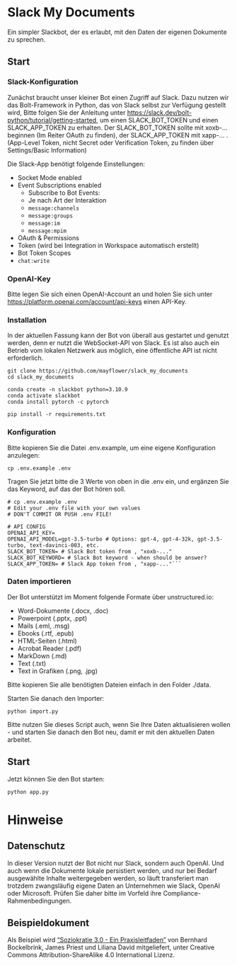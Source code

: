 # Slack My Documents
Ein simpler Slackbot, der es erlaubt, mit den Daten der eigenen Dokumente zu sprechen.


## Start

### Slack-Konfiguration

Zunächst braucht unser kleiner Bot einen Zugriff auf Slack. Dazu nutzen wir das Bolt-Framework in Python, das von Slack selbst zur Verfügung gestellt wird, 
Bitte folgen Sie der Anleitung unter https://slack.dev/bolt-python/tutorial/getting-started, um einen SLACK_BOT_TOKEN und einen SLACK_APP_TOKEN zu erhalten. Der SLACK_BOT_TOKEN sollte mit xoxb-... beginnen (Im Reiter OAuth zu finden), der SLACK_APP_TOKEN mit xapp-... . (App-Level Token, nicht Secret oder Verification Token, zu finden über Settings/Basic Information)

Die Slack-App benötigt folgende Einstellungen:
- Socket Mode enabled
- Event Subscriptions enabled
  - Subscribe to Bot Events:
   - Je nach Art der Interaktion
    - `message:channels`
    - `message:groups`
    - `message:im`
    - `message:mpim`
- OAuth & Permissions 
 - Token (wird bei Integration in Workspace automatisch erstellt)
 - Bot Token Scopes
  - `chat:write`


### OpenAI-Key

Bitte legen Sie sich einen OpenAI-Account an und holen Sie sich unter https://platform.openai.com/account/api-keys einen API-Key. 

### Installation

In der aktuellen Fassung kann der Bot von überall aus gestartet und genutzt werden, denn er nutzt die WebSocket-API von Slack. Es ist also auch ein Betrieb vom lokalen Netzwerk aus möglich, eine öffentliche API ist nicht erforderlich. 

```
git clone https://github.com/mayflower/slack_my_documents
cd slack_my_documents

conda create -n slackbot python=3.10.9
conda activate slackbot
conda install pytorch -c pytorch

pip install -r requirements.txt 
```

### Konfiguration

Bitte kopieren Sie die Datei .env.example, um eine eigene Konfiguration anzulegen:
```
cp .env.example .env
```

Tragen Sie jetzt bitte die 3 Werte von oben in die .env ein, und ergänzen Sie das Keyword, auf das der Bot hören soll.

```
# cp .env.example .env
# Edit your .env file with your own values
# DON'T COMMIT OR PUSH .env FILE!

# API CONFIG
OPENAI_API_KEY=
OPENAI_API_MODEL=gpt-3.5-turbo # Options: gpt-4, gpt-4-32k, gpt-3.5-turbo, text-davinci-003, etc.
SLACK_BOT_TOKEN= # Slack Bot token from , "xoxb-..."
SLACK_BOT_KEYWORD= # Slack Bot keyword - when should be answer?
SLACK_APP_TOKEN= # Slack App token from , "xapp-..."```
```

### Daten importieren 

Der Bot unterstützt im Moment folgende Formate über unstructured.io:

* Word-Dokumente (.docx, .doc)
* Powerpoint (.pptx, .ppt)
* Mails (.eml, .msg)
* Ebooks (.rtf, .epub)
* HTML-Seiten (.html)
* Acrobat Reader (.pdf)
* MarkDown (.md)
* Text (.txt)
* Text in Grafiken (.png, .jpg) 


Bitte kopieren Sie alle benötigten Dateien einfach in den Folder ./data.

Starten Sie danach den Importer:

```
python import.py
```
Bitte nutzen Sie dieses Script auch, wenn Sie Ihre Daten aktualisieren wollen - und starten Sie danach den Bot neu, damit er mit den aktuellen Daten arbeitet.

## Start
Jetzt können Sie den Bot starten:
```
python app.py 
```

# Hinweise 
## Datenschutz
In dieser Version nutzt der Bot nicht nur Slack, sondern auch OpenAI. Und auch wenn die Dokumente lokale persistiert werden, und nur bei Bedarf ausgewählte Inhalte weitergegeben werden, so läuft transferiert man trotzdem zwangsläufig eigene Daten an Unternehmen wie Slack, OpenAI oder Microsoft. Prüfen Sie daher bitte im Vorfeld ihre Compliance-Rahmenbedingungen.

## Beispieldokument
Als Beispiel wird [“Soziokratie 3.0 - Ein Praxisleitfaden”](https://sociocracy30.org/_res/practical-guide/S3-Praxisleitfaden.pdf) von Bernhard Bockelbrink, James Priest und Liliana David mitgeliefert, unter Creative Commons Attribution-ShareAlike 4.0 International Lizenz.
